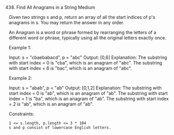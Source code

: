 <!-- ┏━┓╻  ╻     ┏━┓┏┓ ┏━┓╻ ╻╺┳╸   ┏━╸╻┏┓╻╺┳┓┏━┓╻  ╻  ┏━┓┏┓╻┏━┓┏━╸┏━┓┏━┓┏┳┓┏━┓ -->
<!-- ┣━┫┃  ┃     ┣━┫┣┻┓┃ ┃┃ ┃ ┃    ┣╸ ┃┃┗┫ ┃┃┣━┫┃  ┃  ┣━┫┃┗┫┣━┫┃╺┓┣┳┛┣━┫┃┃┃┗━┓ -->
<!-- ╹ ╹┗━╸┗━╸   ╹ ╹┗━┛┗━┛┗━┛ ╹    ╹  ╹╹ ╹╺┻┛╹ ╹┗━╸┗━╸╹ ╹╹ ╹╹ ╹┗━┛╹┗╸╹ ╹╹ ╹┗━┛ -->

438. Find All Anagrams in a String
     Medium

Given two strings s and p, return an array of all the start indices of p's anagrams in s. You may return the answer in any order.

An Anagram is a word or phrase formed by rearranging the letters of a different word or phrase, typically using all the original letters exactly once.

Example 1:

Input: s = "cbaebabacd", p = "abc"
Output: [0,6]
Explanation:
The substring with start index = 0 is "cba", which is an anagram of "abc".
The substring with start index = 6 is "bac", which is an anagram of "abc".

Example 2:

Input: s = "abab", p = "ab"
Output: [0,1,2]
Explanation:
The substring with start index = 0 is "ab", which is an anagram of "ab".
The substring with start index = 1 is "ba", which is an anagram of "ab".
The substring with start index = 2 is "ab", which is an anagram of "ab".

Constraints:

    1 <= s.length, p.length <= 3 * 104
    s and p consist of lowercase English letters.

